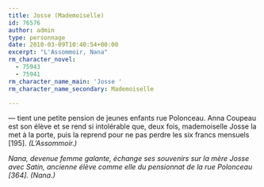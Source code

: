 ```yaml
---
title: Josse (Mademoiselle)
id: 76576
author: admin
type: personnage
date: 2010-03-09T10:40:54+00:00
excerpt: "L'Assommoir, Nana"
rm_character_novel:
  - 75943
  - 75941
rm_character_name_main: 'Josse '
rm_character_name_secondary: Mademoiselle

---
```

— tient une petite pension de jeunes enfants rue Polonceau. Anna Coupeau est son élève et se rend si intolérable que, deux fois, mademoiselle Josse la met à la porte, puis la reprend pour ne pas perdre les six francs mensuels [195]. _(L&rsquo;Assommoir.)_

_Nana, devenue femme galante, échange ses souvenirs sur la mère Josse avec Satin, ancienne élève comme elle du pensionnat de la rue Polonceau [364]. _(Nana.)__